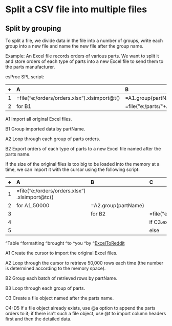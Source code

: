 # Split a CSV file into multiple files

## Split by grouping

To split a file, we divide data in the file into a number of groups, write each group into a new file and name the new file after the group name.

Example: An Excel file records orders of various parts. We want to split it and store orders of each type of parts into a new Excel file to send them to the parts manufacturer.

esProc SPL script:

|+|A|B|
|:-|:-|:-|
|1|=file(“e:/orders/orders.xlsx”).xlsimport@t()|=A1.group(partName)|
|2|for B1|=file("e:/parts/"+A2(1).partName+”.xlsx”).xlsexport@t(A2)|

A1 Import all original Excel files.

B1 Group imported data by partName.

A2 Loop through each group of parts orders.

B2 Export orders of each type of parts to a new Excel file named after the parts name.


If the size of the original files is too big to be loaded into the memory at a time, we can import it with the cursor using the following script:

|+|A|B|C|D|
|:-|:-|:-|:-|:-|
|1|=file(“e:/orders/orders.xlsx”)<br>.xlsimport@tc()|　|　|　|
|2|for A1,50000|=A2.group(partName)|　|　|
|3|　|for B2|=file("e:/parts/"+B3(1).partName+”.xlsx”)|　|
|4|　|　|if C3.exists()|=C3.xlsexport@a(B3)|
|5|　|　|else|=C3.xlsexport@t(B3)|

^Table ^formatting ^brought ^to ^you ^by ^[ExcelToReddit](https://xl2reddit.github.io/)


A1 Create the cursor to import the original Excel files.

A2 Loop through the cursor to retrieve 50,000 rows each time (the number is determined according to the memory space).

B2 Group each batch of retrieved rows by partName.

B3 Loop through each group of parts.

C3 Create a file object named after the parts name.

C4-D5 If a file object already exists, use @a option to append the parts orders to it; if there isn’t such a file object, use @t to import column headers first and then the detailed data.










